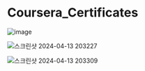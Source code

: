 # Coursera_Certificates

![image](https://github.com/KKH028/Coursera_Certificates/assets/166976971/2539cb42-0c19-414e-a7cb-36fd5f748634)


![스크린샷 2024-04-13 203227](https://github.com/KKH028/Coursera_Certificates/assets/166976971/b53d1b79-cf54-430f-9912-bddc0e911f3f)

![스크린샷 2024-04-13 203309](https://github.com/KKH028/Coursera_Certificates/assets/166976971/a7db42b2-646b-4e93-8185-73234be30e12)
